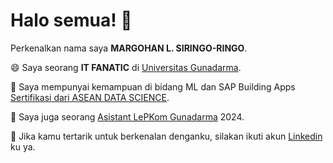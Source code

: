 # Halo semua! 👋

Perkenalkan nama saya **MARGOHAN L. SIRINGO-RINGO**.<br>

😄 Saya seorang **IT FANATIC** di [Universitas Gunadarma](https://www.gunadarma.ac.id/).<br>

🤔 Saya mempunyai kemampuan di bidang ML dan SAP Building Apps [Sertifikasi dari ASEAN DATA SCIENCE](https://drive.google.com/file/d/10VrJNvr9L2rwPobXdHV5frrJlupv0vjq/view?usp=drive_link).<br>

🌱 Saya juga seorang [Asistant LePKom Gunadarma](https://vm.lepkom.gunadarma.ac.id/) 2024.<br>

💬 Jika kamu tertarik untuk berkenalan denganku, silakan ikuti akun [Linkedin](https://www.linkedin.com/in/margohanlsiringo/) ku ya.
